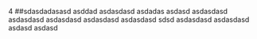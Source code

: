 4
##sdasdadasasd
asddad asdasdasd asdadas asdasd
asdasdasd asdasdasd asdasdasd asdasdasd asdasdasd
sdsd asdasdasd asdasdasd asdasd asdasd